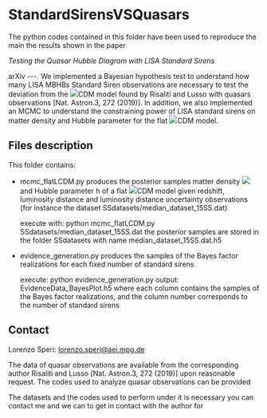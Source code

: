 # StandardSirensVSQuasars

The python codes contained in this folder have been used to reproduce the main the results shown in the paper 
<p> <em>Testing the Quasar Hubble Diagram with LISA Standard Sirens</em> </p> arXiv ---. We implemented a Bayesian hypothesis test to understand how many LISA MBHBs Standard Siren observations are necessary to test the deviation from the <img src="https://render.githubusercontent.com/render/math?math=\Lambda">CDM model found by Risaliti and Lusso with quasars observations [Nat. Astron.3, 272 (2019)]. In addition, we also implemented an MCMC to understand the constraining power of LISA standard sirens on matter density and Hubble parameter for the flat <img src="https://render.githubusercontent.com/render/math?math=\Lambda">CDM model.

## Files description

This folder contains:

- mcmc_flatLCDM.py 
    produces the posterior samples matter density  <img src="https://render.githubusercontent.com/render/math?math=\Omega _m"> and Hubble parameter h of a flat <img src="https://render.githubusercontent.com/render/math?math=\Lambda">CDM model given redshift, luminosity distance and luminosity distance uncertainty observations (for instance the dataset SSdatasets/median_dataset_15SS.dat)
    
    execute with: python mcmc_flatLCDM.py SSdatasets/median_dataset_15SS.dat
    the posterior samples are stored in the folder SSdatasets with name median_dataset_15SS.dat.h5
    
- evidence_generation.py
    produces the samples of the Bayes factor realizations for each fixed number of standard sirens
    
    execute: python evidence_generation.py
    output: EvidenceData_BayesPlot.h5
    where each column contains the samples of the Bayes factor realizations, and the column number corresponds to the number of standard sirens

## Contact

Lorenzo Speri: lorenzo.speri@aei.mpg.de

The data of quasar observations are available from the corresponding author Risaliti and Lusso [Nat. Astron.3, 272 (2019)] upon reasonable request.
The codes used to analyze quasar observations can be provided 

The datasets and the codes used to perform under it is necessary you can contact me and we can to get in contact with the author  for 

